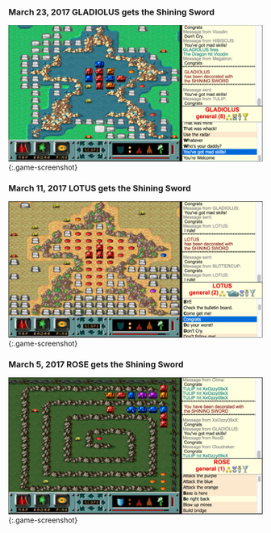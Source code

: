 ### <span class="timeline-date">March 23, 2017</span> <span class="timeline-blurb">GLADIOLUS gets the Shining Sword</span>
![GLADIOLUS gets the Shining Sword](./screenshots/shining-sword-gladiolus.png){:.game-screenshot}

### <span class="timeline-date">March 11, 2017</span> <span class="timeline-blurb">LOTUS gets the Shining Sword</span>
![LOTUS gets the Shining Sword](./screenshots/shining-sword-lotus.png){:.game-screenshot}

### <span class="timeline-date">March 5, 2017</span> <span class="timeline-blurb">ROSE gets the Shining Sword</span>
![ROSE gets the Shining Sword](./screenshots/shining-sword-rose.png){:.game-screenshot}
